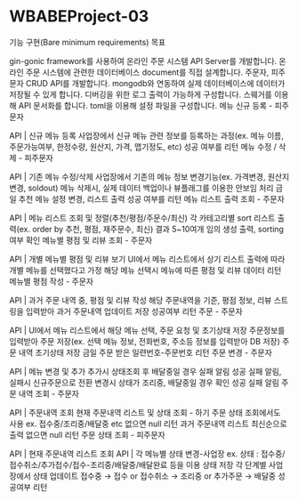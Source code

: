 # WBABEProject-03

기능 구현(Bare minimum requirements)
목표

gin-gonic framework를 사용하여 온라인 주문 시스템 API Server를 개발합니다.
온라인 주문 시스템에 관련한 데이터베이스 document를 직접 설계합니다.
주문자, 피주문자 CRUD API를 개발합니다.
mongodb와 연동하여 실제 데이터베이스에 데이터가 저장될 수 있게 합니다.
디버깅을 위한 로그 출력이 가능하게 구성합니다.
스웨거를 이용해 API 문서화를 합니다.
toml을 이용해 설정 파일을 구성합니다.
메뉴 신규 등록 - 피주문자

API | 신규 메뉴 등록
사업장에서 신규 메뉴 관련 정보를 등록하는 과정(ex. 메뉴 이름, 주문가능여부, 한정수량, 원산지, 가격, 맵기정도, etc)
성공 여부를 리턴
메뉴 수정 / 삭제 - 피주문자

API | 기존 메뉴 수정/삭제
사업장에서 기존의 메뉴 정보 변경기능(ex. 가격변경, 원산지 변경, soldout)
메뉴 삭제시, 실제 데이터 백업이나 뷰플래그를 이용한 안보임 처리
금일 추천 메뉴 설정 변경, 리스트 출력
성공 여부를 리턴
메뉴 리스트 출력 조회 - 주문자

API | 메뉴 리스트 조회 및 정렬(추천/평점/주문수/최신)
각 카테고리별 sort 리스트 출력(ex. order by 추천, 평점, 재주문수, 최신)
결과 5~10여개 임의 생성 출력, sorting 여부 확인
메뉴별 평점 및 리뷰 조회 - 주문자

API | 개별 메뉴별 평점 및 리뷰 보기
UI에서 메뉴 리스트에서 상기 리스트 출력에 따라 개별 메뉴를 선택했다고 가정
해당 메뉴 선택시 메뉴에 따른 평점 및 리뷰 데이터 리턴
메뉴별 평점 작성 - 주문자

API | 과거 주문 내역 중, 평점 및 리뷰 작성
해당 주문내역을 기준, 평점 정보, 리뷰 스트링을 입력받아 과거 주문내역 업데이트 저장
성공여부 리턴
주문 - 주문자

API | UI에서 메뉴 리스트에서 해당 메뉴 선택, 주문 요청 및 초기상태 저장
주문정보를 입력받아 주문 저장(ex. 선택 메뉴 정보, 전화번호, 주소등 정보를 입력받아 DB 저장)
주문 내역 초기상태 저장
금일 주문 받은 일련번호-주문번호 리턴
주문 변경 - 주문자

API | 메뉴 변경 및 추가
추가시 상태조회 후 배달중일 경우 실패 알림
성공 실패 알림, 실패시 신규주문으로 전환
변경시 상태가 조리중, 배달중일 경우 확인
성공 실패 알림
주문 내역 조회 - 주문자

API | 주문내역 조회
현재 주문내역 리스트 및 상태 조회 - 하기 주문 상태 조회에서도 사용
ex. 접수중/조리중/배달중 etc
없으면 null 리턴
과거 주문내역 리스트 최신순으로 출력
없으면 null 리턴
주문 상태 조회 - 피주문자

API | 현재 주문내역 리스트 조회
API | 각 메뉴별 상태 변경-사업장
ex. 상태 : 접수중/접수취소/추가접수/접수-조리중/배달중/배달완료 등을 이용 상태 저장
각 단계별 사업장에서 상태 업데이트
접수중 → 접수 or 접수취소 → 조리중 or 추가주문 → 배달중
성공여부 리턴